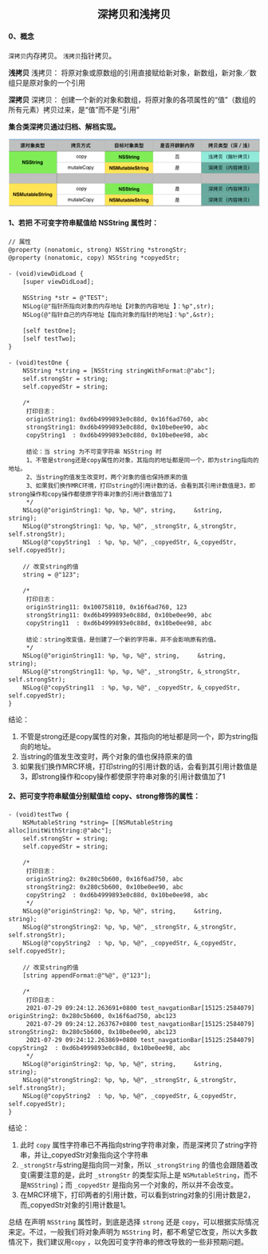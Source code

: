 ## <center> 深拷贝和浅拷贝


#### 0、概念
`深拷贝`内存拷贝。
`浅拷贝`指针拷贝。

**浅拷贝**
浅拷贝： 将原对象或原数组的引用直接赋给新对象，新数组，新对象／数组只是原对象的一个引用

**深拷贝**
深拷贝： 创建一个新的对象和数组，将原对象的各项属性的“值”（数组的所有元素）拷贝过来，是“值”而不是“引用”

**集合类深拷贝通过归档、解档实现。**


![深拷贝和浅拷贝](https://github.com/xiu619544553/dailyCode/blob/master/icons/深拷贝和浅拷贝.png)


#### 1、若把 不可变字符串赋值给 NSString 属性时：
```
// 属性
@property (nonatomic, strong) NSString *strongStr;
@property (nonatomic, copy) NSString *copyedStr;

- (void)viewDidLoad {
    [super viewDidLoad];
    
    NSString *str = @"TEST";
    NSLog(@"指针所指向对象的内存地址【对象的内容地址 】：%p",str);
    NSLog(@"指针自己的内存地址【指向对象的指针的地址】：%p",&str);

    [self testOne];
    [self testTwo];
}

- (void)testOne {
    NSString *string = [NSString stringWithFormat:@"abc"];
    self.strongStr = string;
    self.copyedStr = string;
    
    /*
     打印日志：
     originString1: 0xd6b4999893e0c88d, 0x16f6ad760, abc
     strongString1: 0xd6b4999893e0c88d, 0x10be0ee90, abc
     copyString1  : 0xd6b4999893e0c88d, 0x10be0ee98, abc
     
     结论：当 string 为不可变字符串 NSString 时
     1、不管是strong还是copy属性的对象，其指向的地址都是同一个，即为string指向的地址。
     2、当string的值发生改变时，两个对象的值也保持原来的值
     3、如果我们换作MRC环境，打印string的引用计数的话，会看到其引用计数值是3，即strong操作和copy操作都使原字符串对象的引用计数值加了1
     */
    NSLog(@"originString1: %p, %p, %@", string,     &string,     string);
    NSLog(@"strongString1: %p, %p, %@", _strongStr, &_strongStr, self.strongStr);
    NSLog(@"copyString1  : %p, %p, %@", _copyedStr, &_copyedStr, self.copyedStr);
    
    // 改变string的值
    string = @"123";
    
    /*
     打印日志：
     originString11: 0x100758110, 0x16f6ad760, 123
     strongString11: 0xd6b4999893e0c88d, 0x10be0ee90, abc
     copyString11  : 0xd6b4999893e0c88d, 0x10be0ee98, abc
     
     结论：string改变值，是创建了一个新的字符串，并不会影响原有的值。
     */
    NSLog(@"originString11: %p, %p, %@", string,     &string,     string);
    NSLog(@"strongString11: %p, %p, %@", _strongStr, &_strongStr, self.strongStr);
    NSLog(@"copyString11  : %p, %p, %@", _copyedStr, &_copyedStr, self.copyedStr);
}
```

结论：
1. 不管是strong还是copy属性的对象，其指向的地址都是同一个，即为string指向的地址。
2. 当string的值发生改变时，两个对象的值也保持原来的值
3. 如果我们换作MRC环境，打印string的引用计数的话，会看到其引用计数值是3，即strong操作和copy操作都使原字符串对象的引用计数值加了1



#### 2、把可变字符串赋值分别赋值给 copy、strong修饰的属性：
```
- (void)testTwo {
    NSMutableString *string= [[NSMutableString alloc]initWithString:@"abc"];
    self.strongStr = string;
    self.copyedStr = string;
    
    /*
     打印日志：
     originString2: 0x280c5b600, 0x16f6ad750, abc
     strongString2: 0x280c5b600, 0x10be0ee90, abc
     copyString2  : 0xd6b4999893e0c88d, 0x10be0ee98, abc
     */
    NSLog(@"originString2: %p, %p, %@", string,     &string,     string);
    NSLog(@"strongString2: %p, %p, %@", _strongStr, &_strongStr, self.strongStr);
    NSLog(@"copyString2  : %p, %p, %@", _copyedStr, &_copyedStr, self.copyedStr);
    
    // 改变string的值
    [string appendFormat:@"%@", @"123"];
    
    /*
     打印日志：
     2021-07-29 09:24:12.263691+0800 test_navgationBar[15125:2584079] originString2: 0x280c5b600, 0x16f6ad750, abc123
     2021-07-29 09:24:12.263767+0800 test_navgationBar[15125:2584079] strongString2: 0x280c5b600, 0x10be0ee90, abc123
     2021-07-29 09:24:12.263869+0800 test_navgationBar[15125:2584079] copyString2  : 0xd6b4999893e0c88d, 0x10be0ee98, abc
     */
    NSLog(@"originString2: %p, %p, %@", string,     &string,     string);
    NSLog(@"strongString2: %p, %p, %@", _strongStr, &_strongStr, self.strongStr);
    NSLog(@"copyString2  : %p, %p, %@", _copyedStr, &_copyedStr, self.copyedStr);
}
```

结论：
1. 此时 `copy` 属性字符串已不再指向string字符串对象，而是深拷贝了string字符串，并让_copyedStr对象指向这个字符串
2. `_strongStr`与string是指向同一对象，所以 `_strongString` 的值也会跟随着改变(需要注意的是，此时 `_strongStr` 的类型实际上是 `NSMutableString`，而不是`NSString`)；而 `_copyedStr` 是指向另一个对象的，所以并不会改变。
3. 在MRC环境下，打印两者的引用计数，可以看到string对象的引用计数是2，而_copyedStr对象的引用计数是1。

总结
在声明 `NSString` 属性时，到底是选择 `strong` 还是 `copy`，可以根据实际情况来定。不过，一般我们将对象声明为 `NSString` 时，都不希望它改变，所以大多数情况下，我们建议用`copy` ，以免因可变字符串的修改导致的一些非预期问题。